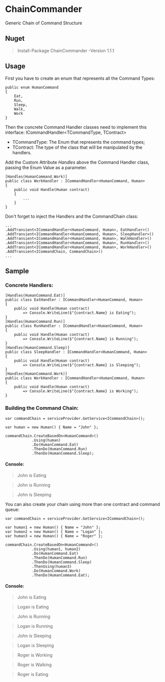 # ChainCommander
Generic Chain of Command Structure

## Nuget
> Install-Package ChainCommander -Version 1.1.1

## Usage 

First you have to create an enum that represents all the Command Types:

```
public enum HumanCommand
{
    Eat,
    Run,
    Sleep,
    Walk,
    Work
}
```

Then the concrete Command Handler classes need to implement this interface: ICommandHandler<TCommandType, TContract>
 - TCommandType: The Enum that represents the command types;
 - TContract: The type of the class that will be manipulated by the handlers.

Add the Custom Attribute *Handles* above the Command Handler class, passing the Enum Value as a parameter.

```
[Handles(HumanCommand.Work)]
public class WorkHandler : ICommandHandler<HumanCommand, Human>
{
    public void Handle(Human contract)
    {
        ...
    }
}
```

Don't forget to inject the Handlers and the CommandChain class:

```
...
.AddTransient<ICommandHandler<HumanCommand, Human>, EatHandler>()
.AddTransient<ICommandHandler<HumanCommand, Human>, SleepHandler>()
.AddTransient<ICommandHandler<HumanCommand, Human>, WalkHandler>()
.AddTransient<ICommandHandler<HumanCommand, Human>, RunHandler>()
.AddTransient<ICommandHandler<HumanCommand, Human>, WorkHandler>()
.AddTransient<ICommandChain, CommandChain>()
...
```

## Sample

### Concrete Handlers:
```
[Handles(HumanCommand.Eat)]
public class EatHandler : ICommandHandler<HumanCommand, Human>
{
    public void Handle(Human contract)
        => Console.WriteLine($"{contract.Name} is Eating");
}
[Handles(HumanCommand.Run)]
public class RunHandler : ICommandHandler<HumanCommand, Human>
{
    public void Handle(Human contract)
        => Console.WriteLine($"{contract.Name} is Running");
}
[Handles(HumanCommand.Sleep)]
public class SleepHandler : ICommandHandler<HumanCommand, Human>
{
    public void Handle(Human contract)
        => Console.WriteLine($"{contract.Name} is Sleeping");
}
[Handles(HumanCommand.Work)]
public class WorkHandler : ICommandHandler<HumanCommand, Human>
{
    public void Handle(Human contract)
        => Console.WriteLine($"{contract.Name} is Working");
}
```

### Building the Command Chain:
```
var commandChain = serviceProvider.GetService<ICommandChain>();

var human = new Human() { Name = "John" };

commandChain.CreateBasedOn<HumanCommand>()
            .Using(human)
            .Do(HumanCommand.Eat)
            .ThenDo(HumanCommand.Run)
            .ThenDo(HumanCommand.Sleep);
```

#### Console:
> John is Eating

> John is Running

> John is Sleeping


You can also create your chain using more than one contract and command queue:

```
var commandChain = serviceProvider.GetService<ICommandChain>();

var human1 = new Human() { Name = "John" };
var human2 = new Human() { Name = "Logan" };
var human3 = new Human() { Name = "Roger" };

commandChain.CreateBasedOn<HumanCommand>()
            .Using(human1, human2)
            .Do(HumanCommand.Eat)
            .ThenDo(HumanCommand.Run)
            .ThenDo(HumanCommand.Sleep)
            .ThenUsing(human3)
            .Do(HumanCommand.Work)
            .ThenDo(HumanCommand.Eat);
```
#### Console:
> John is Eating

> Logan is Eating

> John is Running

> Logan is Running

> John is Sleeping

> Logan is Sleeping

> Roger is Working

> Roger is Walking

> Roger is Eating
